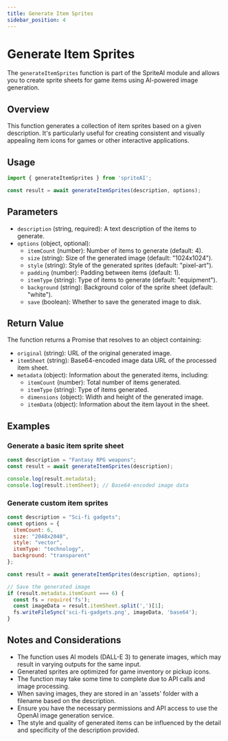 ```yaml
---
title: Generate Item Sprites
sidebar_position: 4
---
```


# Generate Item Sprites

The `generateItemSprites` function is part of the SpriteAI module and allows you to create sprite sheets for game items using AI-powered image generation.

## Overview

This function generates a collection of item sprites based on a given description. It's particularly useful for creating consistent and visually appealing item icons for games or other interactive applications.

## Usage

```javascript
import { generateItemSprites } from 'spriteAI';

const result = await generateItemSprites(description, options);
```

## Parameters

- `description` (string, required): A text description of the items to generate.
- `options` (object, optional):
  - `itemCount` (number): Number of items to generate (default: 4).
  - `size` (string): Size of the generated image (default: "1024x1024").
  - `style` (string): Style of the generated sprites (default: "pixel-art").
  - `padding` (number): Padding between items (default: 1).
  - `itemType` (string): Type of items to generate (default: "equipment").
  - `background` (string): Background color of the sprite sheet (default: "white").
  - `save` (boolean): Whether to save the generated image to disk.

## Return Value

The function returns a Promise that resolves to an object containing:

- `original` (string): URL of the original generated image.
- `itemSheet` (string): Base64-encoded image data URL of the processed item sheet.
- `metadata` (object): Information about the generated items, including:
  - `itemCount` (number): Total number of items generated.
  - `itemType` (string): Type of items generated.
  - `dimensions` (object): Width and height of the generated image.
  - `itemData` (object): Information about the item layout in the sheet.

## Examples

### Generate a basic item sprite sheet

```javascript
const description = "Fantasy RPG weapons";
const result = await generateItemSprites(description);

console.log(result.metadata);
console.log(result.itemSheet); // Base64-encoded image data
```

### Generate custom item sprites

```javascript
const description = "Sci-fi gadgets";
const options = {
  itemCount: 6,
  size: "2048x2048",
  style: "vector",
  itemType: "technology",
  background: "transparent"
};

const result = await generateItemSprites(description, options);

// Save the generated image
if (result.metadata.itemCount === 6) {
  const fs = require('fs');
  const imageData = result.itemSheet.split(',')[1];
  fs.writeFileSync('sci-fi-gadgets.png', imageData, 'base64');
}
```

## Notes and Considerations

- The function uses AI models (DALL-E 3) to generate images, which may result in varying outputs for the same input.
- Generated sprites are optimized for game inventory or pickup icons.
- The function may take some time to complete due to API calls and image processing.
- When saving images, they are stored in an 'assets' folder with a filename based on the description.
- Ensure you have the necessary permissions and API access to use the OpenAI image generation service.
- The style and quality of generated items can be influenced by the detail and specificity of the description provided.